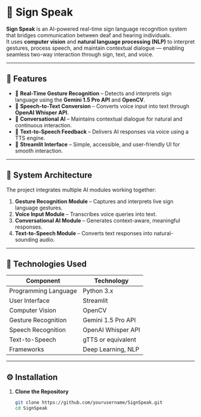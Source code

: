 # 🤟 Sign Speak

**Sign Speak** is an AI-powered real-time sign language recognition system that bridges communication between deaf and hearing individuals.  
It uses **computer vision** and **natural language processing (NLP)** to interpret gestures, process speech, and maintain contextual dialogue — enabling seamless two-way interaction through sign, text, and voice.

---

## 🌟 Features

- 🔹 **Real-Time Gesture Recognition** – Detects and interprets sign language using the **Gemini 1.5 Pro API** and **OpenCV**.  
- 🔹 **Speech-to-Text Conversion** – Converts voice input into text through **OpenAI Whisper API**.  
- 🔹 **Conversational AI** – Maintains contextual dialogue for natural and continuous interaction.  
- 🔹 **Text-to-Speech Feedback** – Delivers AI responses via voice using a TTS engine.  
- 🔹 **Streamlit Interface** – Simple, accessible, and user-friendly UI for smooth interaction.

---

## 🧠 System Architecture

The project integrates multiple AI modules working together:
1. **Gesture Recognition Module** – Captures and interprets live sign language gestures.  
2. **Voice Input Module** – Transcribes voice queries into text.  
3. **Conversational AI Module** – Generates context-aware, meaningful responses.  
4. **Text-to-Speech Module** – Converts text responses into natural-sounding audio.  

---

## 🧩 Technologies Used

| Component | Technology |
|------------|-------------|
| Programming Language | Python 3.x |
| User Interface | Streamlit |
| Computer Vision | OpenCV |
| Gesture Recognition | Gemini 1.5 Pro API |
| Speech Recognition | OpenAI Whisper API |
| Text-to-Speech | gTTS or equivalent |
| Frameworks | Deep Learning, NLP |

---

## ⚙️ Installation

1. **Clone the Repository**
   ```bash
   git clone https://github.com/yourusername/SignSpeak.git
   cd SignSpeak
